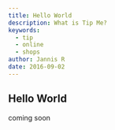 ```yaml
---
title: Hello World
description: What is Tip Me?
keywords:
  - tip
  - online
  - shops
author: Jannis R
date: 2016-09-02
---
```


## Hello World

coming soon
